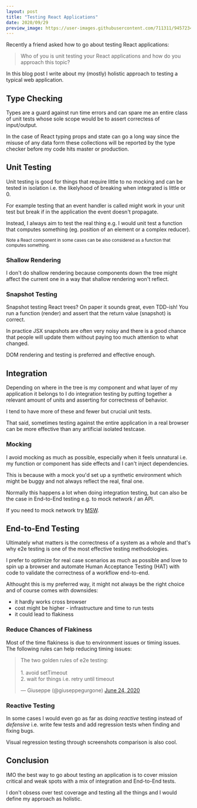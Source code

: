 ```yaml
---
layout: post
title: "Testing React Applications"
date: 2020/09/29
preview_image: https://user-images.githubusercontent.com/711311/94572348-33e2e580-0271-11eb-8eea-c843b375b851.png
---
```


Recently a friend asked how to go about testing React applications:

> Who of you is unit testing your React applications and how do you approach this topic?

In this blog post I write about my (mostly) holistic approach to testing a typical web application.

## Type Checking

Types are a guard against run time errors and can spare me an entire class of unit tests whose sole scope would be to assert correctess of input/output.

In the case of React typing props and state can go a long way since the misuse of any data form these collections will be reported by the type checker before my code hits master or production.

## Unit Testing

Unit testing is good for things that require little to no mocking and can be tested in isolation i.e. the likelyhood of breaking when integrated is little or 0.

For example testing that an event handler is called might work in your unit test but break if in the application the event doesn't propagate.

Instead, I always aim to test the real thing e.g. I would unit test a function that computes something (eg. position of an element or a complex reducer).

<small>Note a React component in some cases can be also considered as a function that computes something.</small>

### Shallow Rendering

I don't do shallow rendering because components down the tree might affect the current one in a way that shallow rendering won't reflect.

### Snapshot Testing

Snapshot testing React trees? On paper it sounds great, even TDD-ish! You run a function (render) and assert that the return value (snapshot) is correct.

In practice JSX snapshots are often very noisy and there is a good chance that people will update them without paying too much attention to what changed.

DOM rendering and testing is preferred and effective enough.

## Integration

Depending on where in the tree is my component and what layer of my application it belongs to I do integration testing by putting together a relevant amount of units and asserting for correctness of behavior.

I tend to have more of these and fewer but crucial unit tests.

That said, sometimes testing against the entire application in a real browser can be more effective than any artificial isolated testcase.

### Mocking

I avoid mocking as much as possible, especially when it feels unnatural i.e. my function or component has side effects and I can't inject dependencies.

This is because with a mock you'd set up a synthetic environment which might be buggy and not always reflect the real, final one.

Normally this happens a lot when doing integration testing, but can also be the case in End-to-End testing e.g. to mock network / an API.

If you need to mock network try [MSW](https://mswjs.io/).

## End-to-End Testing

Ultimately what matters is the correctness of a system as a whole and that's why e2e testing is one of the most effective testing methodologies.

I prefer to optimize for real case scenarios as much as possible and love to spin up a browser and automate Human Acceptance Testing (HAT) with code to validate the correctness of a workflow end-to-end.

Althought this is my preferred way, it might not always be the right choice and of course comes with downsides:

- it hardly works cross browser
- cost might be higher - infrastructure and time to run tests
- it could lead to flakiness

### Reduce Chances of Flakiness

Most of the time flakiness is due to environment issues or timing issues. The following rules can help reducing timing issues:

<div class="Copy-embedTweet">
<blockquote class="twitter-tweet"><p lang="en" dir="ltr">The two golden rules of e2e testing:<br><br>1. avoid setTimeout<br>2. wait for things i.e. retry until timeout</p>&mdash; Giuseppe (@giuseppegurgone) <a href="https://twitter.com/giuseppegurgone/status/1275751333426069505?ref_src=twsrc%5Etfw">June 24, 2020</a></blockquote> <script async src="https://platform.twitter.com/widgets.js" charset="utf-8"></script>
</div>

### Reactive Testing

In some cases I would even go as far as doing _reactive_ testing instead of _defensive_ i.e. write few tests and add regression tests when finding and fixing bugs.

Visual regression testing through screenshots comparison is also cool.

## Conclusion

IMO the best way to go about testing an application is to cover mission critical and weak spots with a mix of integration and End-to-End tests.

I don't obsess over test coverage and testing all the things and I would define my approach as holistic.
